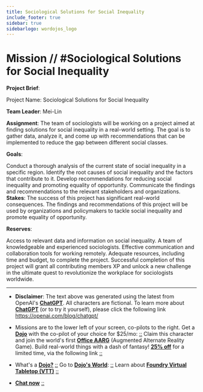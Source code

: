 ```yaml
---
title: Sociological Solutions for Social Inequality
include_footer: true
sidebar: true
sidebarlogo: wordojos_logo
---
```

# Mission // #Sociological Solutions for Social Inequality

**Project Brief**:

Project Name: Sociological Solutions for Social Inequality

**Team Leader**: Mei-Lin

**Assignment**:
The team of sociologists will be working on a project aimed at finding solutions for social inequality in a real-world setting. The goal is to gather data, analyze it, and come up with recommendations that can be implemented to reduce the gap between different social classes.

**Goals**:

Conduct a thorough analysis of the current state of social inequality in a specific region.
Identify the root causes of social inequality and the factors that contribute to it.
Develop recommendations for reducing social inequality and promoting equality of opportunity.
Communicate the findings and recommendations to the relevant stakeholders and organizations.
**Stakes**:
The success of this project has significant real-world consequences. The findings and recommendations of this project will be used by organizations and policymakers to tackle social inequality and promote equality of opportunity.

**Reserves**:

Access to relevant data and information on social inequality.
A team of knowledgeable and experienced sociologists.
Effective communication and collaboration tools for working remotely.
Adequate resources, including time and budget, to complete the project.
Successful completion of this project will grant all contributing members XP and unlock a new challenge in the ultimate quest to revolutionize the workplace for sociologists worldwide.

---

* **Disclaimer**: The text above was generated using the latest from OpenAI's [**ChatGPT**](https://openai.com/blog/chatgpt/).  All characters are fictional.  To learn more about [**ChatGPT**](https://openai.com/blog/chatgpt/) (or to try it yourself), please click the following link https://openai.com/blog/chatgpt/

* Missions are to the lower left of your screen, co-pilots to the right. Get a [**Dojo**](https://workmates.live/marketplace) with the co-pilot of your choice for $25/mo: [::](https://workmates.live/marketplace)  Claim this character and join the world's first [**Office AARG**](https://dojos.world) (Augmented Alternate Reality Game). Build real-world things with a dash of fantasy! [**25% off**](https://blog.workmates.live/deal-on-a-dojo) for a limited time, via the following link [::](https://blog.workmates.live/deal-on-a-dojo) 

* What's a [**Dojo?**](https://workdojos.com) [::](https://workdojos.com)  Go to [**Dojo's World**](https://dojos.world): [::](https://dojos.world)  Learn about [**Foundry Virtual Tabletop (VTT)**](https://foundryvtt.com) [::](https://foundryvtt.com/)

* [**Chat now**](https://chat.workmates.live/channel/support) [::](https://chat.workmates.live/channel/support)